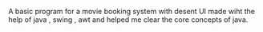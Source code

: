 A basic program for a movie booking system with desent UI made wiht the help of java , swing , awt and helped me clear the core concepts of java.
